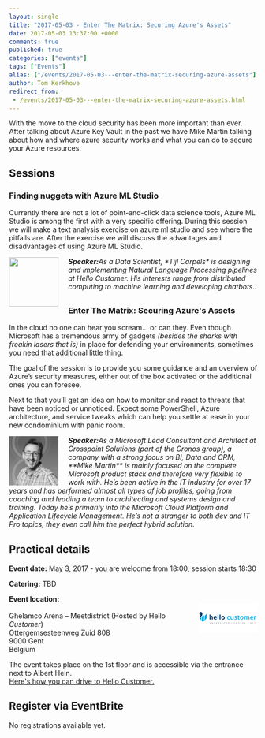 ```yaml
---
layout: single
title: "2017-05-03 - Enter The Matrix: Securing Azure's Assets"
date: 2017-05-03 13:37:00 +0000
comments: true
published: true
categories: ["events"]
tags: ["Events"]
alias: ["/events/2017-05-03---enter-the-matrix-securing-azure-assets"]
author: Tom Kerkhove
redirect_from:
 - /events/2017-05-03---enter-the-matrix-securing-azure-assets.html
---
```


With the move to the cloud security has been more important than ever. After talking about Azure Key Vault in the past we have Mike Martin talking about how and where azure security works and what you can do to secure your Azure resources.

## Sessions
### Finding nuggets with Azure ML Studio
Currently there are not a lot of point-and-click data science tools, Azure ML Studio is among the first with a very specific offering. During this session we will make a text analysis exercise on azure ml studio and see where the pitfalls are. After the exercise we will discuss the advantages and disadvantages of using Azure ML Studio.

<p style="margin-bottom: 30px;"><em><img src="/assets/media/crew/tijl-carpels.png" alt="" align="left" width="100" height="100" style="margin-right: 20px;"><em><strong>Speaker:</strong>As a Data Scientist, *Tijl Carpels* is designing and implementing Natural Language Processing pipelines at Hello Customer. His interests range from distributed computing to machine learning and developing chatbots..</em></em></p>

### Enter The Matrix: Securing Azure's Assets
In the cloud no one can hear you scream… or can they. Even though Microsoft has a tremendous army of gadgets *(besides the sharks with freakin lasers that is)* in place for defending your environments, sometimes you need that additional little thing.

The goal of the session is to provide you some guidance and an overview of Azure’s security measures, either out of the box activated or the additional ones you can foresee.

Next to that you’ll get an idea on how to monitor and react to threats that have been noticed or unnoticed. Expect some PowerShell, Azure architecture, and service tweaks which can help you settle at ease in your new condominium with panic room.

<p style="margin-bottom: 30px;"><em><img src="/assets/media/crew/mike-martin.jpg" alt="" align="left" width="100" height="100" style="margin-right: 20px;"> <em><strong>Speaker:</strong>As a Microsoft Lead Consultant and Architect at Crosspoint Solutions (part of the Cronos group), a company with a strong focus on BI, Data and CRM, **Mike Martin** is mainly focused on the complete Microsoft product stack and therefore very flexible to work with. He’s been active in the IT industry for over 17 years and has performed almost all types of job profiles, going from coaching and leading a team to architecting and systems design and training. Today he’s primarily into the Microsoft Cloud Platform and Application Lifecycle Management. He’s not a stranger to both dev and IT Pro topics, they even call him the perfect hybrid solution.</em></em></p>

## Practical details

**Event date:** May 3, 2017 - you are welcome from 18:00, session starts 18:30

**Catering:** TBD

**Event location:**<br />
<img width="120" height="60" align="right" alt="" src="/assets/media/sponsors/logo-hello-customer.png"><br />
Ghelamco Arena – Meetdistrict (Hosted by Hello *Customer*)<br/>
Ottergemsesteenweg Zuid 808<br />
9000 Gent<br />
Belgium

The event takes place on the 1st floor and is accessible via the entrance next to Albert Hein.<br />
[Here's how you can drive to Hello Customer.](../../assets/media/documents/Driving-To-Hello-Customer.pdf)

## Register via EventBrite
No registrations available yet.

